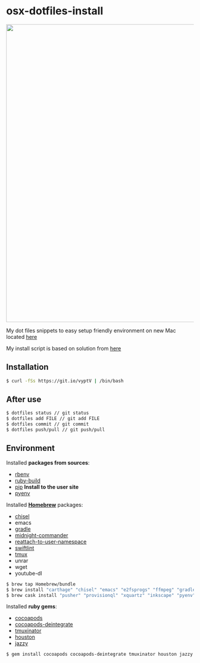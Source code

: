 # osx-dotfiles-install
<img src="https://raw.githubusercontent.com/igorkotkovets/osx-dotfiles-install/master/terminal.png" width="800">

My dot files snippets to easy setup friendly environment on new Mac located [here](https://github.com/igorkotkovets/osx-dotfiles)

My install script is based on solution from [here](https://developer.atlassian.com/blog/2016/02/best-way-to-store-dotfiles-git-bare-repo/)

## Installation 
```bash
$ curl -fSs https://git.io/vyptV | /bin/bash
```

## After use
```bash
$ dotfiles status // git status
$ dotfiles add FILE // git add FILE
$ dotfiles commit // git commit
$ dotfiles push/pull // git push/pull
```
## Environment
Installed <b>packages from sources</b>:
* [rbenv](https://github.com/rbenv/rbenv)
* [ruby-build](https://github.com/rbenv/ruby-build)
* [pip](http://pip.readthedocs.io/en/stable/installing/) **Install to the user site**
* [pyenv](https://github.com/pyenv/pyenv#basic-github-checkout)

Installed <b>[Homebrew](https://brew.sh)</b> packages:
* [chisel](https://github.com/facebook/chisel)
* emacs 
* [gradle](https://github.com/gradle/gradle)
* [midnight-commander](https://github.com/rg3/youtube-dl)
* [reattach-to-user-namespace](https://github.com/ChrisJohnsen/tmux-MacOSX-pasteboard)
* [swiftlint](https://github.com/realm/SwiftLint)
* [tmux](https://github.com/tmux/tmux)
* unrar
* wget
* youtube-dl

```bash
$ brew tap Homebrew/bundle
$ brew install "carthage" "chisel" "emacs" "e2fsprogs" "ffmpeg" "gradle" "highlight" "ideviceinstaller" "imagemagick" "midnight-commander" "node" "pipenv" "reattach-to-user-namespace" "swiftlint" "tig" "tmux" "unrar" "vapor" "wget" "youtube-dl"
$ brew cask install "pusher" "provisionql" "xquartz" "inkscape" "pyenv"
```


Installed <b>ruby gems</b>:
* [cocoapods](https://github.com/CocoaPods/CocoaPods)
* [cocoapods-deintegrate](https://github.com/CocoaPods/cocoapods-deintegrate)
* [tmuxinator](https://github.com/tmuxinator/tmuxinator)
* [houston](https://github.com/nomad/houston)
* [jazzy](https://github.com/realm/jazzy)
```bash
$ gem install cocoapods cocoapods-deintegrate tmuxinator houston jazzy
```

